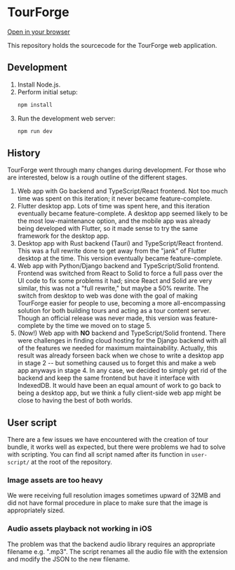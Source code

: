 # TourForge

[Open in your browser](https://tourforge.github.io/builder)

This repository holds the sourcecode for the TourForge web application.

## Development

1. Install Node.js.
2. Perform initial setup:
   ```sh
   npm install
   ```
3. Run the development web server:
   ```sh
   npm run dev
   ```

## History
TourForge went through many changes during development. For those who are interested, below is a rough outline of the different stages.

1. Web app with Go backend and TypeScript/React frontend. Not too much time was spent on this iteration; it never became feature-complete.
2. Flutter desktop app. Lots of time was spent here, and this iteration eventually became feature-complete. A desktop app seemed likely to be the most low-maintenance option, and the mobile app was already being developed with Flutter, so it made sense to try the same framework for the desktop app.
3. Desktop app with Rust backend (Tauri) and TypeScript/React frontend. This was a full rewrite done to get away from the "jank" of Flutter desktop at the time. This version eventually became feature-complete.
4. Web app with Python/Django backend and TypeScript/Solid frontend. Frontend was switched from React to Solid to force a full pass over the UI code to fix some problems it had; since React and Solid are very similar, this was not a "full rewrite," but maybe a 50% rewrite. The switch from desktop to web was done with the goal of making TourForge easier for people to use, becoming a more all-encompassing solution for both building tours and acting as a tour content server. Though an official release was never made, this version was feature-complete by the time we moved on to stage 5.
5. (Now!) Web app with **NO** backend and TypeScript/Solid frontend. There were challenges in finding cloud hosting for the Django backend with all of the features we needed for maximum maintainability. Actually, this result was already forseen back when we chose to write a desktop app in stage 2 -- but something caused us to forget this and make a web app anyways in stage 4. In any case, we decided to simply get rid of the backend and keep the same frontend but have it interface with IndexedDB. It would have been an equal amount of work to go back to being a desktop app, but we think a fully client-side web app might be close to having the best of both worlds.

## User script
There are a few issues we have encountered with the creation of tour bundle, it works well as expected, but there were problems we had to solve with scripting. You can find all script named after its function in `user-script/` at the root of the repository.

### Image assets are too heavy
We were receiving full resolution images sometimes upward of 32MB and did not have formal procedure in place to make sure that the image is appropriately sized.

### Audio assets playback not working in iOS
The problem was that the backend audio library requires an appropriate filename e.g. ".mp3". The script renames all the audio file with the extension and modify the JSON to the new filename.